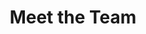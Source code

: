---
layout: layouts/page
order: 2

title: Meet the Team
excerpt: Introducing the leadership and operational teams behind our regional imaging network

sidebar: true
toc: true

tags:
    - nav
    - footer

eleventyNavigation:
    parent: home
    key: team
    title: Meet the Team
---